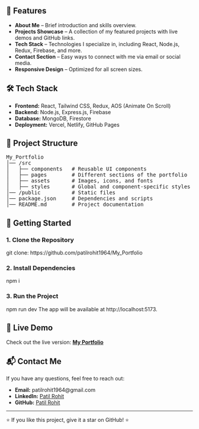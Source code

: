 <h2>🌟 Features</h2>
<ul>
    <li><strong>About Me</strong> – Brief introduction and skills overview.</li>
    <li><strong>Projects Showcase</strong> – A collection of my featured projects with live demos and GitHub links.</li>
    <li><strong>Tech Stack</strong> – Technologies I specialize in, including React, Node.js, Redux, Firebase, and more.</li>
    <li><strong>Contact Section</strong> – Easy ways to connect with me via email or social media.</li>
    <li><strong>Responsive Design</strong> – Optimized for all screen sizes.</li>
</ul>

<h2>🛠 Tech Stack</h2>
<ul>
    <li><strong>Frontend:</strong> React, Tailwind CSS, Redux, AOS (Animate On Scroll)</li>
    <li><strong>Backend:</strong> Node.js, Express.js, Firebase</li>
    <li><strong>Database:</strong> MongoDB, Firestore</li>
    <li><strong>Deployment:</strong> Vercel, Netlify, GitHub Pages</li>
</ul>

<h2>📂 Project Structure</h2>
<pre>
My_Portfolio
│── /src
│   ├── components   # Reusable UI components
│   ├── pages        # Different sections of the portfolio
│   ├── assets       # Images, icons, and fonts
│   ├── styles       # Global and component-specific styles
│── /public          # Static files
│── package.json     # Dependencies and scripts
│── README.md        # Project documentation
</pre>
<h2>🚀 Getting Started</h2>
<h3>1. Clone the Repository</h3>
git clone: https://github.com/patilrohit1964/My_Portfolio
<h3>2. Install Dependencies</h3>
npm i
<h3>3. Run the Project</h3>
npm run dev
The app will be available at http://localhost:5173.
<h2>📌 Live Demo</h2>
<p>Check out the live version: <a href="https://my-portfolio-jl9ca4221-rohit-patils-projects-2cc6e337.vercel.app/" target="_blank"><strong>My Portfolio</strong></a></p>

<h2>📬 Contact Me</h2>
<p>If you have any questions, feel free to reach out:</p>
<ul>
    <li><strong>Email:</strong> patilrohit1964@gmail.com</li>
    <li><strong>LinkedIn:</strong> <a href="https://linkedin.com/in/patilrohit1964" target="_blank">Patil Rohit</a></li>
    <li><strong>GitHub:</strong> <a href="https://github.com/patilrohit1964" target="_blank">Patil Rohit</a></li>
</ul>

<hr>
<p>⭐️ If you like this project, give it a star on GitHub! ⭐️</p>
